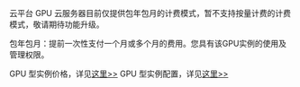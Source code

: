 云平台 GPU 云服务器目前仅提供包年包月的计费模式，暂不支持按量计费的计费模式，敬请期待功能升级。

包年包月：提前一次性支付一个月或多个月的费用。您具有该GPU实例的使用及管理权限。

GPU 型实例价格，详见[这里>>](http://tce.fsphere.cn/document/product/560/8025)
GPU 型实例配置，详见[这里>>](http://tce.fsphere.cn/document/product/560/8028)




